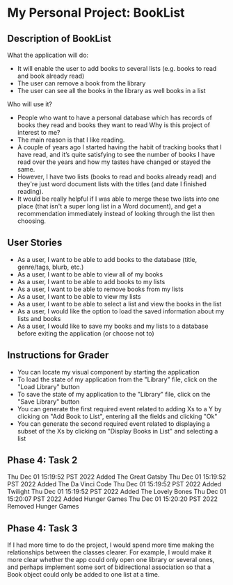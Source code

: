# My Personal Project: BookList

## Description of BookList

What the application will do:
- It will enable the user to add books to several lists (e.g. books to read and book already read)
- The user can remove a book from the library
- The user can see all the books in the library as well books in a list

Who will use it?
- People who want to have a personal database which has records of books they read and books they want to read
Why is this project of interest to me?
- The main reason is that I like reading.
- A couple of years ago I started having the habit of tracking books that I have read, and it’s quite satisfying to see the number of books I have read over the years and how my tastes have changed or stayed the same. 
- However, I have two lists (books to read and books already read) and they're just word document lists with the titles (and date I finished reading).
- It would be really helpful if I was able to merge these two lists into one place (that isn't a super long list in a Word document), and get a recommendation immediately instead of looking through the list then choosing.


## User Stories

- As a user, I want to be able to add books to the database (title, genre/tags, blurb, etc.)
- As a user, I want to be able to view all of my books
- As a user, I want to be able to add books to my lists
- As a user, I want to be able to remove books from my lists
- As a user, I want to be able to view my lists
- As a user, I want to be able to select a list and view the books in the list 
- As a user, I would like the option to load the saved information about my lists and books
- As a user, I would like to save my books and my lists to a database before exiting the application (or choose not to)

## Instructions for Grader

- You can locate my visual component by starting the application
- To load the state of my application from the "Library" file, click on the "Load Library" button
- To save the state of my application to the "Library" file, click on the "Save Library" button
- You can generate the first required event related to adding Xs to a Y by clicking on "Add Book to List", entering all the fields and clicking "Ok"
- You can generate the second required event related to displaying a subset of the Xs by clicking on "Display Books in List" and selecting a list

## Phase 4: Task 2
Thu Dec 01 15:19:52 PST 2022
Added The Great Gatsby
Thu Dec 01 15:19:52 PST 2022
Added The Da Vinci Code
Thu Dec 01 15:19:52 PST 2022
Added Twilight
Thu Dec 01 15:19:52 PST 2022
Added The Lovely Bones
Thu Dec 01 15:20:07 PST 2022
Added Hunger Games
Thu Dec 01 15:20:20 PST 2022
Removed Hunger Games

## Phase 4: Task 3
If I had more time to do the project, I would spend more time making the relationships between the classes clearer.
For example, I would make it more clear whether the app could only open one library or several ones,
and perhaps implement some sort of bidirectional association so that a Book object could only be added to one list at a time.